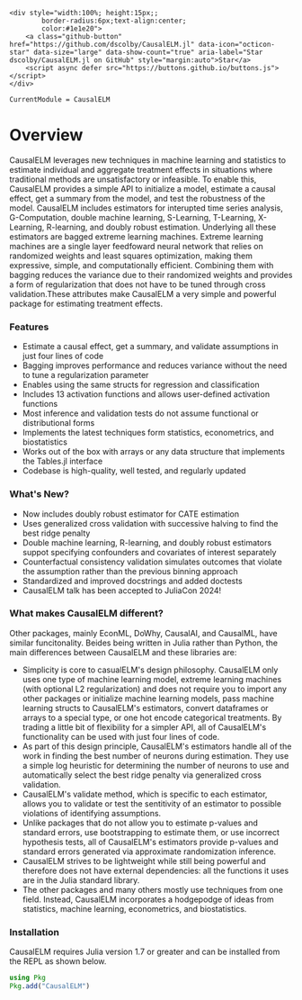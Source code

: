 ```@raw html
<div style="width:100%; height:15px;;
        border-radius:6px;text-align:center;
        color:#1e1e20">
    <a class="github-button" href="https://github.com/dscolby/CausalELM.jl" data-icon="octicon-star" data-size="large" data-show-count="true" aria-label="Star dscolby/CausalELM.jl on GitHub" style="margin:auto">Star</a>
    <script async defer src="https://buttons.github.io/buttons.js"></script>
</div>
```

```@meta
CurrentModule = CausalELM
```

# Overview

CausalELM leverages new techniques in machine learning and statistics to estimate individual 
and aggregate treatment effects in situations where traditional methods are unsatisfactory 
or infeasible. To enable this, CausalELM provides a simple API to initialize a model, 
estimate a causal effect, get a summary from the model, and test the robustness of the 
model. CausalELM includes estimators for interupted time series analysis, G-Computation, 
double machine learning, S-Learning, T-Learning, X-Learning, R-learning, and doubly robust 
estimation. Underlying all these estimators are bagged extreme learning machines. Extreme 
learning machines are a single layer feedfoward neural network that relies on randomized 
weights and least squares optimization, making them expressive, simple, and computationally 
efficient. Combining them with bagging reduces the variance due to their randomized weights 
and provides a form of regularization that does not have to be tuned through cross 
validation.These attributes make CausalELM a very simple and powerful package for estimating 
treatment effects.

### Features
*   Estimate a causal effect, get a summary, and validate assumptions in just four lines of code
*   Bagging improves performance and reduces variance without the need to tune a regularization parameter
*   Enables using the same structs for regression and classification
*   Includes 13 activation functions and allows user-defined activation functions
*   Most inference and validation tests do not assume functional or distributional forms
*   Implements the latest techniques form statistics, econometrics, and biostatistics
*   Works out of the box with arrays or any data structure that implements the Tables.jl interface
*   Codebase is high-quality, well tested, and regularly updated

### What's New?
*   Now includes doubly robust estimator for CATE estimation
*   Uses generalized cross validation with successive halving to find the best ridge penalty
*   Double machine learning, R-learning, and doubly robust estimators suppot specifying confounders and covariates of interest separately
*   Counterfactual consistency validation simulates outcomes that violate the assumption rather than the previous binning approach
*   Standardized and improved docstrings and added doctests
*   CausalELM talk has been accepted to JuliaCon 2024!

### What makes CausalELM different?
Other packages, mainly EconML, DoWhy, CausalAI, and CausalML, have similar funcitonality. 
Beides being written in Julia rather than Python, the main differences between CausalELM and 
these libraries are:
*   Simplicity is core to casualELM's design philosophy. CausalELM only uses one type of
    machine learning model, extreme learning machines (with optional L2 regularization) and 
    does not require you to import any other packages or initialize machine learning models, 
    pass machine learning structs to CausalELM's estimators, convert dataframes or arrays to 
    a special type, or one hot encode categorical treatments. By trading a little bit of 
    flexibility for a simpler API, all of CausalELM's functionality can be used with just 
    four lines of code.
*   As part of this design principle, CausalELM's estimators handle all of the work in 
    finding the best number of neurons during estimation. They use a simple log heuristic 
    for determining the number of neurons to use and automatically select the best ridge 
    penalty via generalized cross validation.
*   CausalELM's validate method, which is specific to each estimator, allows you to validate 
    or test the sentitivity of an estimator to possible violations of identifying assumptions.
*   Unlike packages that do not allow you to estimate p-values and standard errors, use 
    bootstrapping to estimate them, or use incorrect hypothesis tests, all of CausalELM's 
    estimators provide p-values and standard errors generated via approximate randomization 
    inference. 
*   CausalELM strives to be lightweight while still being powerful and therefore does not 
    have external dependencies: all the functions it uses are in the Julia standard library.
*   The other packages and many others mostly use techniques from one field. Instead, 
    CausalELM incorporates a hodgepodge of ideas from statistics, machine learning, 
    econometrics, and biostatistics.

### Installation
CausalELM requires Julia version 1.7 or greater and can be installed from the REPL as shown 
below. 
```julia
using Pkg 
Pkg.add("CausalELM")
```
